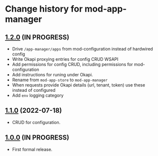 # Change history for mod-app-manager

## [1.2.0](https://github.com/MikeTaylor/mod-app-manager/tree/v1.2.0) (IN PROGRESS)

* Drive `/app-manager/apps` from mod-configuration instead of hardwired config
* Write Okapi proxying entries for config CRUD WSAPI
* Add permissions for config CRUD, including permissions for mod-configuration
* Add instructions for runing under Okapi.
* Rename from `mod-app-store` to `mod-app-manager`
* When requests provide Okapi details (url, tenant, token) use these instead of configured
* Add `env` logging category

## [1.1.0](https://github.com/MikeTaylor/mod-app-store/tree/v1.1.0) (2022-07-18)

* CRUD for configuration.

## [1.0.0](https://github.com/MikeTaylor/mod-app-store/tree/v1.0.0) (IN PROGRESS)

* First formal release.

